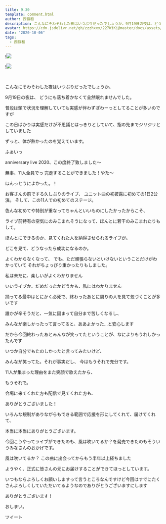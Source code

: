 ```yaml
---
title: 9.30
template: comment.html
author: 西條和
description: こんなにそわそわした夜はいつぶりだったでしょうか。9月19日の夜は、どうにも落ち着かなくて全然眠れませんでした。...
avatar: https://cdn.jsdelivr.net/gh/zzzhxxx/227WiKi@master/docs/assets/photo/avatar/nagomi.jpg
date: "2020-10-06"
tags:
  - 西條和
---
```


!![](https://cdn.jsdelivr.net/gh/227WiKi/227WiKi-image@master/blog-image/nagomi-2020-10-06_1.jpg)

!![](https://cdn.jsdelivr.net/gh/227WiKi/227WiKi-image@master/blog-image/nagomi-2020-10-06_2.jpg)



  ﻿


















こんなにそわそわした夜はいつぶりだったでしょうか。













9月19日の夜は、
どうにも落ち着かなくて全然眠れませんでした。















普段は頭で状況を理解していても実感が伴わずぽわーっとしてることが多いのですが












この日ばかりは実感だけが不思議とはっきりとしていて、指の先までジリジリとしていました







ずっと、体が熱かったのを覚えています。



























ふぁいっ














anniversary live 2020、この度終了致しました〜








無事、11人全員でっ
完走することができました！やた〜












ほんっとうによかった。！




















お客さんの前でする久しぶりのライブ、
ユニット曲の初披露に初めての1日2公演。
そして、この11人での初めてのステージ。

















色んな初めてや特別が重なってちゃんといいものにしたかったからこそ、

ライブ前特有の空気にのみこまれそうになって、ほんとに若干のみこまれたりもして。












ほんとにできるのか、見てくれた人を納得させられるライブが。





どこを見て、どうなったら成功になるのか。

















よくわからなくなって、
でも、ただ頑張らないといけないということだけがわかっていて
それがちょっぴり重かったりもしました。




















私は未だに、楽しいがよくわかりません










いいライブか、だめだったかどうかも、私にはわかりません













踊ってる最中はとにかく必死で、終わったあとに周りの人を見て気づくことが多いです














誰かが辛そうだと、一気に固まって自分まで苦しくなるし、









みんなが楽しかったって言ってると、ああよかった…と安心します





















だから今回終わったあとみんなが笑ってたということが、なによりもうれしかったんです















いつか自分でもたのしかったと言ってみたいけど、

みんなが笑ってた。それが事実だし、
今はもうそれで充分です。












11人が集まった理由をまた笑顔で歌えたから、

もうそれで。

















会場に来てくれた方も配信で見てくれた方も、



ありがとうございました！














いろんな規制がありながらもできる範囲で応援を形にしてくれて、届けてくれて、

本当に本当にありがとうございます。











今回こうやってライブができたのも、風は吹いてるか？を発売できたのもそういうみなさんのおかげです。























風は吹いてるか？
この曲に出会ってからもう半年以上経ちました






ようやく、正式に皆さんの元にお届けすることができてほっとしています。
















いつもならよろしくお願いしますって言うところなんですけど今回はすでにたくさんよろしくしていただいてるようなのでありがとうございますにします















ありがとうございます！
























おしまい。


ツイート



